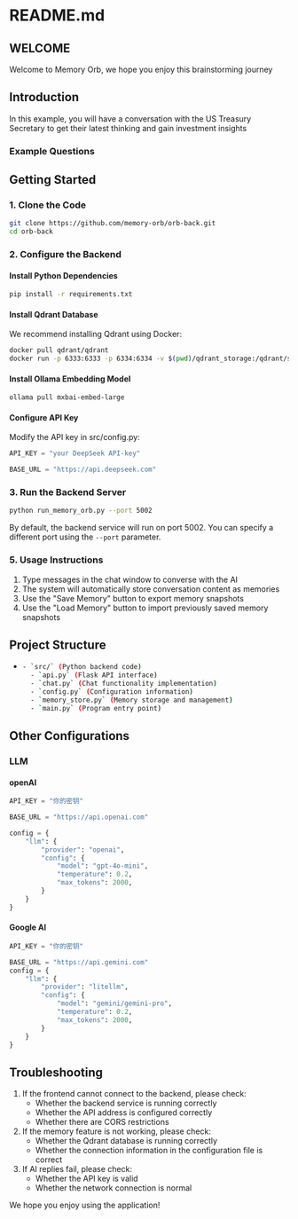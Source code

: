 # README.md

## WELCOME

Welcome to Memory Orb, we hope you enjoy this brainstorming journey

## Introduction

In this example, you will have a conversation with the US Treasury Secretary to get their latest thinking and gain investment insights

### Example Questions

## Getting Started

### 1. Clone the Code

```bash
git clone https://github.com/memory-orb/orb-back.git
cd orb-back
```

### 2. Configure the Backend

#### Install Python Dependencies

```bash
pip install -r requirements.txt
```

#### Install Qdrant Database

We recommend installing Qdrant using Docker:

```bash
docker pull qdrant/qdrant
docker run -p 6333:6333 -p 6334:6334 -v $(pwd)/qdrant_storage:/qdrant/storage qdrant/qdrant
```

#### Install Ollama Embedding Model

```bash
ollama pull mxbai-embed-large
```

#### Configure API Key

Modify the API key in src/config.py:

```python
API_KEY = "your DeepSeek API-key"

BASE_URL = "https://api.deepseek.com"
```


### 3. Run the Backend Server

```bash
python run_memory_orb.py --port 5002
```

By default, the backend service will run on port 5002. You can specify a different port using the `--port` parameter.

### 5. Usage Instructions

1. Type messages in the chat window to converse with the AI
2. The system will automatically store conversation content as memories
3. Use the "Save Memory" button to export memory snapshots
4. Use the "Load Memory" button to import previously saved memory snapshots

## Project Structure

- ```bash
  - `src/` (Python backend code)
    - `api.py` (Flask API interface)
    - `chat.py` (Chat functionality implementation)
    - `config.py` (Configuration information)
    - `memory_store.py` (Memory storage and management)
    - `main.py` (Program entry point)
  

## Other Configurations

### LLM

#### openAI

```python
API_KEY = "你的密钥"

BASE_URL = "https://api.openai.com"

config = {
    "llm": {
        "provider": "openai",
        "config": {
            "model": "gpt-4o-mini",
            "temperature": 0.2,
            "max_tokens": 2000,
        }
    }
}
```

#### Google AI

```python
API_KEY = "你的密钥"

BASE_URL = "https://api.gemini.com"
config = {
    "llm": {
        "provider": "litellm",
        "config": {
            "model": "gemini/gemini-pro",
            "temperature": 0.2,
            "max_tokens": 2000,
        }
    }
}
```

## Troubleshooting

1. If the frontend cannot connect to the backend, please check:
   - Whether the backend service is running correctly
   - Whether the API address is configured correctly
   - Whether there are CORS restrictions
2. If the memory feature is not working, please check:
   - Whether the Qdrant database is running correctly
   - Whether the connection information in the configuration file is correct
3. If AI replies fail, please check:
   - Whether the API key is valid
   - Whether the network connection is normal

We hope you enjoy using the application!